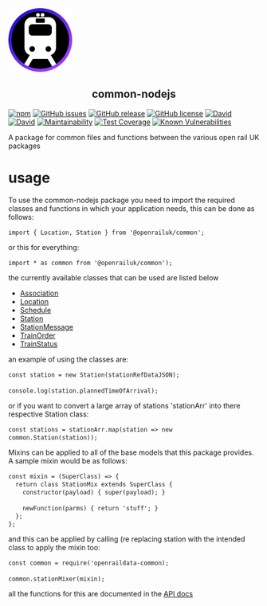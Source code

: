 <span align="center"> 
<img src="./docs/images/openrailUK.png">
</span>
<h2 align="center">common-nodejs</h2>

[![npm](https://img.shields.io/npm/dt/openraildata-common.svg)]()
[![GitHub issues](https://img.shields.io/github/issues/CarbonCollins/openraildata-common-nodejs.svg)](https://github.com/CarbonCollins/openraildata-common-nodejs/issues)
[![GitHub release](https://img.shields.io/github/release/CarbonCollins/openraildata-common-nodejs.svg)]()
[![GitHub license](https://img.shields.io/badge/license-MIT-blue.svg)](https://raw.githubusercontent.com/CarbonCollins/openraildata-common-nodejs/master/LICENSE)
[![David](https://img.shields.io/david/CarbonCollins/openraildata-common-nodejs.svg)]()
[![David](https://img.shields.io/david/dev/CarbonCollins/openraildata-common-nodejs.svg)]()
[![Maintainability](https://api.codeclimate.com/v1/badges/d565af9f95f072c98381/maintainability)](https://codeclimate.com/github/CarbonCollins/openraildata-common-nodejs/maintainability)
[![Test Coverage](https://api.codeclimate.com/v1/badges/d565af9f95f072c98381/test_coverage)](https://codeclimate.com/github/CarbonCollins/openraildata-common-nodejs/test_coverage)
[![Known Vulnerabilities](https://snyk.io/test/github/carboncollins/openraildata-common-nodejs/badge.svg)](https://snyk.io/test/github/carboncollins/openraildata-common-nodejs)

A package for common files and functions between the various open rail UK packages

# usage

To use the common-nodejs package you need to import the required classes and functions in which your application needs, this can be done as follows:
```
import { Location, Station } from '@openrailuk/common';
```
or this for everything:
```
import * as common from '@openrailuk/common');

```

the currently available classes that can be used are listed below

- [Association](./docs/api.md#module_openraildata/common+Association)
- [Location](./docs/api.md#module_openraildata/common+Location)
- [Schedule](./docs/api.md#module_openraildata/common+Schedule)
- [Station](./docs/api.md#module_openraildata/common+Station)
- [StationMessage](./docs/api.md#module_openraildata/common+StationMessage)
- [TrainOrder](./docs/api.md#module_openraildata/common+TrainOrder)
- [TrainStatus](./docs/api.md#module_openraildata/common+TrainStatus)

an example of using the classes are:

```
const station = new Station(stationRefDataJSON);

console.log(station.plannedTimeOfArrival);
```

or if you want to convert a large array of stations 'stationArr' into there respective Station class:

```
const stations = stationArr.map(station => new common.Station(station));
```

Mixins can be applied to all of the base models that this package provides. A sample mixin would be as follows:

```
const mixin = (SuperClass) => {
  return class StationMix extends SuperClass {
    constructor(payload) { super(payload); }

    newFunction(parms) { return 'stuff'; }
  };
};
```

and this can be applied by calling (re replacing station with the intended class to apply the mixin too:

```
const common = require('openraildata-common);

common.stationMixer(mixin);
```

all the functions for this are documented in the <a href="./docs/api.md">API docs</a>